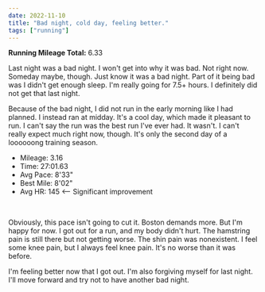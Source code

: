 ```yaml
---
date: 2022-11-10
title: "Bad night, cold day, feeling better."
tags: ["running"]
---
```


**Running Mileage Total:** 6.33

Last night was a bad night. I won't get into why it was bad. Not right now. Someday maybe, though. Just know it was a bad night. Part of it being bad was I didn't get enough sleep. I'm really going for 7.5+ hours. I definitely did not get that last night.

Because of the bad night, I did not run in the early morning like I had planned. I instead ran at midday. It's a cool day, which made it pleasant to run. I can't say the run was the best run I've ever had. It wasn't. I can't really expect much right now, though. It's only the second day of a loooooong training season. 

- Mileage: 3.16
- Time: 27:01.63
- Avg Pace: 8'33"
- Best Mile: 8'02"
- Avg HR: 145 <-- Significant improvement

<br />

Obviously, this pace isn't going to cut it. Boston demands more. But I'm happy for now. I got out for a run, and my body didn't hurt. The hamstring pain is still there but not getting worse. The shin pain was nonexistent. I feel some knee pain, but I always feel knee pain. It's no worse than it was before.

I'm feeling better now that I got out. I'm also forgiving myself for last night. I'll move forward and try not to have another bad night. 